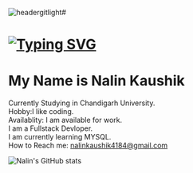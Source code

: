 
![headergitlight](https://user-images.githubusercontent.com/124071628/215902087-1fd1ab82-878b-4462-b340-cea26277fd58.gif)# <img   href='https://raw.githubusercontent.com/thomasync/thomasync/main/headergitdark.gif' >   
# [![Typing SVG](https://readme-typing-svg.demolab.com?font=Fira+Code&weight=650&size=25&pause=1000&color=73C8F7&background=FFFFFFEE&center=true&width=435&lines=Welcome+to+My+GitHub+Profile)](https://git.io/typing-svg)
# My Name is Nalin Kaushik 

Currently Studying in Chandigarh University.  
Hobby:I like coding.    
Availablity: I am available for work.  
I am a Fullstack Devloper.  
I am currently learning MYSQL.  
How to Reach me: nalinkaushik4184@gmail.com  
  
    
      
![Nalin's GitHub stats](https://github-readme-stats.vercel.app/api?username=NalinKaushik07&show_icons=true&theme=radical)  



